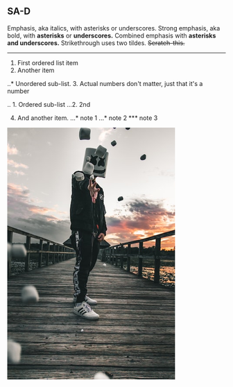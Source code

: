 ## SA-D

Emphasis, aka italics, with asterisks or underscores.
Strong emphasis, aka bold, with **asterisks** or **underscores.**
Combined emphasis with **asterisks and underscores.**
Strikethrough uses two tildes. ~~Serateh-this.~~

---

1. First ordered list item
2. Another item

  ..* Unordered sub-list.
3. Actual numbers don't matter, just that it's a number

  .. 1. Ordered sub-list
  ...2. 2nd

4. And another item.
  ...* note 1
  ...* note 2
  ***  note 3

![nkust](nkust.png "高科大")
